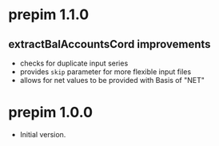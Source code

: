 # prepim 1.1.0

## extractBalAccountsCord improvements

- checks for duplicate input series
- provides `skip` parameter for more flexible input files
- allows for net values to be provided with Basis of "NET"

# prepim 1.0.0

- Initial version.
